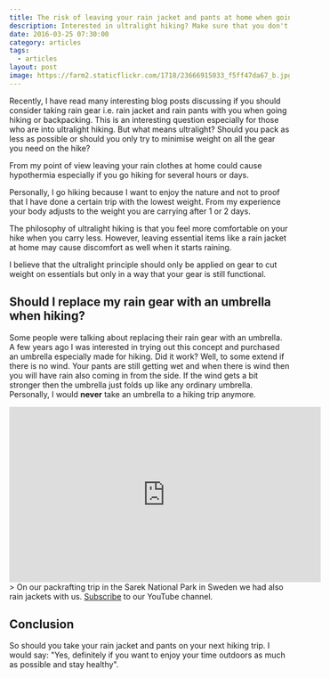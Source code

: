 ```yaml
---
title: The risk of leaving your rain jacket and pants at home when going hiking or backpacking
description: Interested in ultralight hiking? Make sure that you don't go too light.
date: 2016-03-25 07:30:00
category: articles
tags:
  - articles
layout: post
image: https://farm2.staticflickr.com/1718/23666915033_f5ff47da67_b.jpg
---
```

Recently, I have read many interesting blog posts discussing if you should consider taking rain gear i.e. rain jacket and rain pants with you when going hiking or backpacking. This is an interesting question especially for those who are into ultralight hiking. But what means ultralight? Should you pack as less as possible or should you only try to minimise weight on all the gear you need on the hike?

<amp-img src="https://farm2.staticflickr.com/1718/23666915033_f5ff47da67_b.jpg" width="100%" alt="hiking ultralight risks"></amp-img>



<!--more-->

From my point of view leaving your rain clothes at home could cause hypothermia especially if you go hiking for several hours or days.

Personally, I go hiking because I want to enjoy the nature and not to proof that I have done a certain trip with the lowest weight. From my experience your body adjusts to the weight you are carrying after 1 or 2 days.

The philosophy of ultralight hiking is that you feel more comfortable on your hike when you carry less. However, leaving essential items like a rain jacket at home may cause discomfort as well when it starts raining.

I believe that the ultralight principle should only be applied on gear to cut weight on essentials but only in a way that your gear is still functional.

## Should I replace my rain gear with an umbrella when hiking?
Some people were talking about replacing their rain gear with an umbrella. A few years ago I was interested in trying out this concept and purchased an umbrella especially made for hiking. Did it work? Well, to some extend if there is no wind. Your pants are still getting wet and when there is wind then you will have rain also coming in from the side. If the wind gets a bit stronger then the umbrella just folds up like any ordinary umbrella. Personally, I would **never** take an umbrella to a hiking trip anymore.

<iframe width="560" height="315" src="https://www.youtube.com/embed/7c0tlmtpsps" frameborder="0" allowfullscreen></iframe>
> On our packrafting trip in the Sarek National Park in Sweden we had also rain jackets with us. <a href="https://www.youtube.com/channel/UCnO9Q_m9EaOCrHmmQIBVBNw?sub_confirmation=1" rel="nofollow">Subscribe</a> to our YouTube channel.

## Conclusion
So should you take your rain jacket and pants on your next hiking trip. I would say: "Yes, definitely if you want to enjoy your time outdoors as much as possible and stay healthy".
